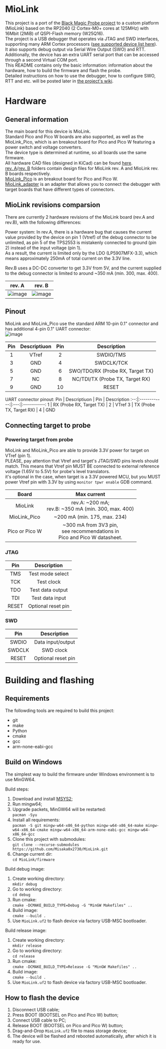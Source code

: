 # MioLink

This project is a port of the [Black Magic Probe project](https://github.com/blackmagic-debug/blackmagic) to a custom platform (MioLink) based on the RP2040 (2 Cortex-M0+ cores at 125MHz) with 16Mbit (2MiB) of QSPI-Flash memory (W25Q16).</br>
The project is a USB debugger that operates via JTAG and SWD interfaces, supporting many ARM Cortex processors ([see supported device list here](https://black-magic.org/supported-targets.html)).</br>
It also supports debug output via Serial Wire Output (SWO) and RTT. Additionally, the device has an extra UART serial port that can be accessed through a second Virtual COM port.</br>
This README contains only the basic information: information about the hardware, how to build the firmware and flash the probe.</br>
Detailed instructions on how to use the debugger, how to configure SWO, RTT and etc. will be posted later in [the project's wiki](https://github.com/Misaka0x2730/MioLink/wiki).

# Hardware
## General information
The main board for this device is MioLink.</br>
Standard Pico and Pico W boards are also supported, as well as the MioLink_Pico, which is an breakout board for Pico and Pico W featuring a power switch and voltage converters.</br>
The device type is determined at runtime, so all boards use the same firmware.</br>
All hardware CAD files (designed in KiCad) can be found [here](https://github.com/Misaka0x2730/MioLink/tree/main/hardware).</br>
[rev. A](https://github.com/Misaka0x2730/MioLink/tree/main/hardware/revA)/[rev. B](https://github.com/Misaka0x2730/MioLink/tree/main/hardware/revB) folders contain design files for MioLink rev. A and MioLink rev. B boards respectively.</br>
[MioLink_Pico](https://github.com/Misaka0x2730/MioLink/tree/main/hardware/MioLink_Pico) is an breakout board for Pico and Pico W.</br>
[MioLink_adapter](https://github.com/Misaka0x2730/MioLink/tree/main/hardware/MioLink_adapter) is an adapter that allows you to connect the debugger with target boards that have different types of connectors.</br>

## MioLink revisions comparsion
There are currently 2 hardware revisions of the MioLink board (rev.A and rev.B), with the following differences:

Power system: In rev.A, there is a hardware bug that causes the current value provided by the device on pin 1 (Vtref) of the debug connector to be unlimited,
as pin 5 of the TPS2553 is mistakenly connected to ground (pin 2) instead of the input voltage (pin 1).</br>
As a result, the current is limited only by the LDO (LP5907MFX-3.3), which means approximately 250mA of total current on the 3.3V line.

Rev.B uses a DC-DC converter to get 3.3V from 5V, and the current supplied to the debug connector is limited to around ~350 mA (min. 300, max. 400).

rev. A  |  rev. B
:------:|:-------:
![image](https://github.com/user-attachments/assets/6d66c3ba-339a-4f94-a554-4b25f85a3c47)  |  ![image](https://github.com/user-attachments/assets/b5c66c69-2552-469a-bd72-b8bd37ff3a03)

## Pinout
MioLink and MioLink_Pico use the standard ARM 10-pin 0.1" connector and has additional 4-pin 0.1" UART connector:</br>
![image](https://github.com/user-attachments/assets/98218707-b79a-4d30-ae67-68f5ac11d38c)


Pin | Descriptiuon | Pin | Description
:--:|:------------:|:---:|:-----------:
1 | VTref | 2 | SWDIO/TMS
3 | GND | 4 | SWDCLK/TCK
5 | GND | 6 | SWO/TDO/RX (Probe RX, Target TX)
7 | NC | 8 | NC/TDI/TX (Probe TX, Target RX)
9 | GND | 10 | RESET

UART connector pinout:
Pin | Descriptiuon | Pin | Description
:--:|:------------:|:---:|:-----------:
1 | RX (Probe RX, Target TX) | 2 | VTref
3 | TX (Probe TX, Target RX) | 4 | GND

## Connecting target to probe
### Powering target from probe
MioLink and MioLink_Pico are able to provide 3.3V power for target on VTref (pin 1).</br>
PLEASE, pay attention that Vtref and target's JTAG/SWD pins levels should match.
This means that Vtref pin MUST BE connected to external reference voltage (1.65V to 5.5V) for probe's level translators.</br>
it's optional in the case, when target is a 3.3V powered MCU, but you MUST power Vtref pin with 3.3V by using ```monitor tpwr enable``` GDB command.

Board | Max current
:----:|:----------:
MioLink | rev.A: ~200 mA;</br>rev.B: ~350 mA (min. 300, max. 400)
MioLink_Pico | ~200 mA (min. 175, max. 234)
Pico or Pico W | ~300 mA from 3V3 pin,</br>see recommendations in</br>Pico and Pico W datasheet.

### JTAG
Pin | Description
:--:|:----------:
TMS | Test mode select
TCK | Test clock
TDO | Test data output
TDI | Test data input
RESET | Optional reset pin

### SWD
Pin | Description
:--:|:----------:
SWDIO | Data input/output
SWDCLK | SWD clock
RESET | Optional reset pin


# Building and flashing
## Requirements
The followding tools are required to build this project:
- git
- make
- Python
- cmake
- gcc
- arm-none-eabi-gcc

## Build on Windows
The simplest way to build the firmware under Windows environment is to use MinGW64.

Build steps:
1. Download and install [MSYS2](https://www.msys2.org/);
2. Run mingw64;
3. Upgrade packets, MinGW64 will be restarted:</br>```pacman -Syu```
4. Install all requirements:</br>```pacman -S git mingw-w64-x86_64-python mingw-w64-x86_64-make mingw-w64-x86_64-cmake mingw-w64-x86_64-arm-none-eabi-gcc mingw-w64-x86_64-gcc```
5. Clone this project with submodules:</br>```git clone --recurse-submodules https://github.com/Misaka0x2730/MioLink.git```
6. Change current dir:</br>```cd MioLink/firmware```

Build debug image:
1. Create working directory:</br>```mkdir debug```
2. Go to working directory:</br>```cd debug```
3. Run cmake:</br>```cmake -DCMAKE_BUILD_TYPE=Debug -G "MinGW Makefiles" ..```
4. Build image:</br>```cmake --build .```
5. Use ```MioLink.uf2``` to flash device via factory USB-MSC bootloader.

Build release image:
1. Create working directory:</br>```mkdir release```
2. Go to working directory:</br>```cd release```
3. Run cmake:</br>```cmake -DCMAKE_BUILD_TYPE=Release -G "MinGW Makefiles" ..```
4. Build image:</br>```cmake --build .```
5. Use ```MioLink.uf2``` to flash device via factory USB-MSC bootloader.

## How to flash the device
1. Disconnect USB cable;
2. Press BOOT (BOOTSEL on Pico and Pico W) button;
3. Connect USB cable to PC;
4. Release BOOT (BOOTSEL on Pico and Pico W) button;
5. Drag-and-Drop ```MioLink.uf2``` file to mass storage device;
6. The device will be flashed and rebooted automatically, after which it is ready for use.
